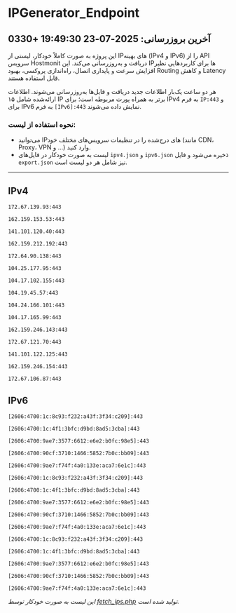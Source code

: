 # IPGenerator_Endpoint

## آخرین بروزرسانی: 2025-07-23 19:49:30 +0330

این پروژه به صورت کاملاً خودکار، لیستی از IPهای بهینه (IPv4 و IPv6) را از API سرویس Hostmonit دریافت و به‌روزرسانی می‌کند. این IPها برای کاربردهایی نظیر افزایش سرعت و پایداری اتصال، راه‌اندازی پروکسی، بهبود Routing و کاهش Latency قابل استفاده هستند.

هر دو ساعت یک‌بار اطلاعات جدید دریافت و فایل‌ها به‌روزرسانی می‌شوند. اطلاعات ارائه‌شده شامل ۱۵ IP برتر به همراه پورت مربوطه است؛ برای IPv4 به فرم `IP:443` و برای IPv6 به فرم `[IPv6]:443` نمایش داده می‌شوند.

### نحوه استفاده از لیست:
- می‌توانید IPهای درج‌شده را در تنظیمات سرویس‌های مختلف خود (مانند CDN، Proxy، VPN و ...) وارد کنید.
- لیست به صورت خودکار در فایل‌های `ipv4.json` و `ipv6.json` ذخیره می‌شود و فایل `export.json` نیز شامل هر دو لیست است.

---

## IPv4
```
172.67.139.93:443
```
```
162.159.153.53:443
```
```
141.101.120.40:443
```
```
162.159.212.192:443
```
```
172.64.90.138:443
```
```
104.25.177.95:443
```
```
104.17.102.155:443
```
```
104.19.45.57:443
```
```
104.24.166.101:443
```
```
104.17.165.99:443
```
```
162.159.246.143:443
```
```
172.67.121.70:443
```
```
141.101.122.125:443
```
```
162.159.246.154:443
```
```
172.67.106.87:443
```

## IPv6
```
[2606:4700:1c:8c93:f232:a43f:3f34:c209]:443
```
```
[2606:4700:1c:4f1:3bfc:d9bd:8ad5:3cba]:443
```
```
[2606:4700:9ae7:3577:6612:e6e2:b0fc:98e5]:443
```
```
[2606:4700:90cf:3710:1466:5852:7b0c:bb09]:443
```
```
[2606:4700:9ae7:f74f:4a0:133e:aca7:6e1c]:443
```
```
[2606:4700:1c:8c93:f232:a43f:3f34:c209]:443
```
```
[2606:4700:1c:4f1:3bfc:d9bd:8ad5:3cba]:443
```
```
[2606:4700:9ae7:3577:6612:e6e2:b0fc:98e5]:443
```
```
[2606:4700:90cf:3710:1466:5852:7b0c:bb09]:443
```
```
[2606:4700:9ae7:f74f:4a0:133e:aca7:6e1c]:443
```
```
[2606:4700:1c:8c93:f232:a43f:3f34:c209]:443
```
```
[2606:4700:1c:4f1:3bfc:d9bd:8ad5:3cba]:443
```
```
[2606:4700:9ae7:3577:6612:e6e2:b0fc:98e5]:443
```
```
[2606:4700:90cf:3710:1466:5852:7b0c:bb09]:443
```
```
[2606:4700:9ae7:f74f:4a0:133e:aca7:6e1c]:443
```

*این لیست به صورت خودکار توسط [fetch_ips.php](scripts/fetch_ips.php) تولید شده است.*
